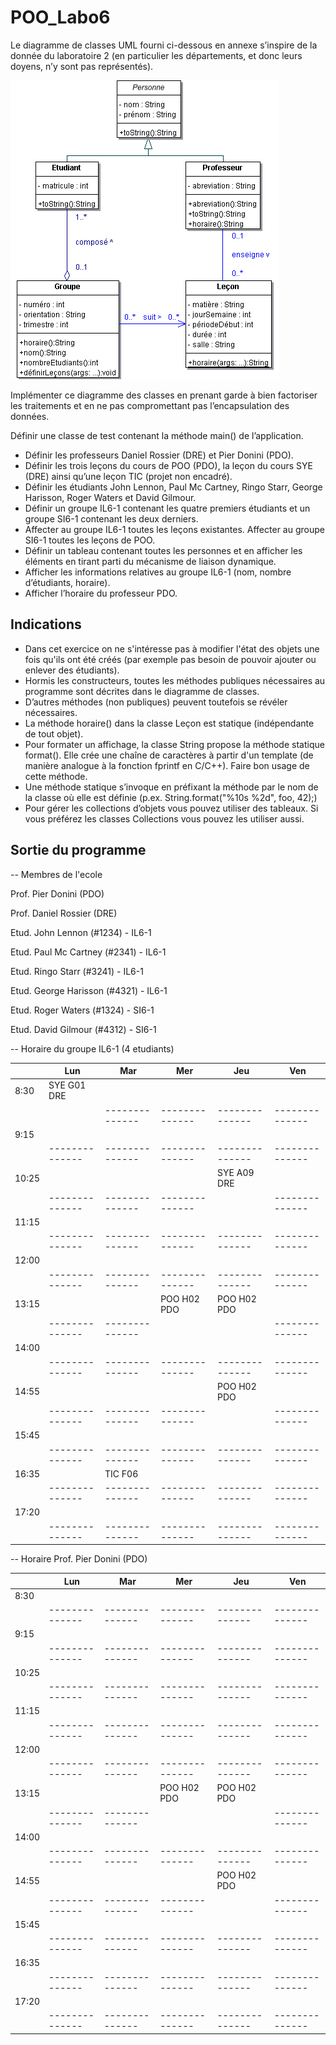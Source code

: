# POO_Labo6

Le diagramme de classes UML fourni ci-dessous en annexe s’inspire de la donnée du laboratoire 2 (en particulier les départements, et donc leurs doyens, n’y sont pas représentés).

![Lab06Ecole.gif](Lab06Ecole.gif)

Implémenter ce diagramme des classes en prenant garde à bien factoriser les traitements et en ne pas compromettant pas l’encapsulation des données.

Définir une classe de test contenant la méthode main() de l’application.
- Définir les professeurs Daniel Rossier (DRE) et Pier Donini (PDO).
- Définir les trois leçons du cours de POO (PDO), la leçon du cours SYE (DRE) ainsi qu’une leçon TIC (projet non encadré).
- Définir les étudiants John Lennon, Paul Mc Cartney, Ringo Starr, George Harisson, Roger Waters et David Gilmour.
- Définir un groupe IL6-1 contenant les quatre premiers étudiants et un groupe SI6-1 contenant les deux derniers.
- Affecter au groupe IL6-1 toutes les leçons existantes. Affecter au groupe SI6-1 toutes les leçons de POO.
- Définir un tableau contenant toutes les personnes et en afficher les éléments en tirant parti du mécanisme de liaison dynamique.
- Afficher les informations relatives au groupe IL6-1 (nom, nombre d’étudiants, horaire).
- Afficher l’horaire du professeur PDO.

## Indications
- Dans cet exercice on ne s'intéresse pas à modifier l'état des objets une fois qu'ils ont été créés (par exemple pas besoin de pouvoir ajouter ou enlever des étudiants).
- Hormis les constructeurs, toutes les méthodes publiques nécessaires au programme sont décrites dans le diagramme de classes.
- D’autres méthodes (non publiques) peuvent toutefois se révéler nécessaires.
- La méthode horaire() dans la classe Leçon est statique (indépendante de tout objet).
- Pour formater un affichage, la classe String propose la méthode statique format(). Elle crée une chaîne de caractères à partir d'un template (de manière analogue à la fonction fprintf en C/C++). Faire bon usage de cette méthode.
- Une méthode statique s’invoque en préfixant la méthode par le nom de la classe où elle est définie (p.ex. String.format("%10s %2d", foo, 42);)
- Pour gérer les collections d’objets vous pouvez utiliser des tableaux. Si vous préférez les classes Collections vous pouvez les utiliser aussi.

## Sortie du programme

-- Membres de l'ecole

Prof. Pier Donini (PDO)

Prof. Daniel Rossier (DRE)

Etud. John Lennon (#1234) - IL6-1

Etud. Paul Mc Cartney (#2341) - IL6-1

Etud. Ringo Starr (#3241) - IL6-1

Etud. George Harisson (#4321) - IL6-1

Etud. Roger Waters (#1324) - SI6-1

Etud. David Gilmour (#4312) - SI6-1

-- Horaire du groupe IL6-1 (4 etudiants)

|      | Lun          | Mar          | Mer          | Jeu          | Ven          |
|------|--------------|--------------|--------------|--------------|--------------|
| 8:30 | SYE G01 DRE  |              |              |              |              |
|      |              |--------------|--------------|--------------|--------------|
| 9:15 |              |              |              |              |              |
|      |--------------|--------------|--------------|--------------|--------------|
|10:25 |              |              |              | SYE A09 DRE  |              |
|      |--------------|--------------|--------------|              |--------------|
|11:15 |              |              |              |              |              |
|      |--------------|--------------|--------------|--------------|--------------|
|12:00 |              |              |              |              |              |
|      |--------------|--------------|--------------|--------------|--------------|
|13:15 |              |              | POO H02 PDO  | POO H02 PDO  |              |
|      |--------------|--------------|              |              |--------------|
|14:00 |              |              |              |              |              |
|      |--------------|--------------|--------------|--------------|--------------|
|14:55 |              |              |              | POO H02 PDO  |              |
|      |--------------|--------------|--------------|              |--------------|
|15:45 |              |              |              |              |              |
|      |--------------|--------------|--------------|--------------|--------------|
|16:35 |              | TIC F06      |              |              |              |
|      |--------------|--------------|--------------|--------------|--------------|
|17:20 |              |              |              |              |              |
|      |--------------|--------------|--------------|--------------|--------------|

-- Horaire Prof. Pier Donini (PDO)

|      | Lun          | Mar          | Mer          | Jeu          | Ven          |
|------|--------------|--------------|--------------|--------------|--------------|
| 8:30 |              |              |              |              |              |
|      |--------------|--------------|--------------|--------------|--------------|
| 9:15 |              |              |              |              |              |
|      |--------------|--------------|--------------|--------------|--------------|
|10:25 |              |              |              |              |              |
|      |--------------|--------------|--------------|--------------|--------------|
|11:15 |              |              |              |              |              |
|      |--------------|--------------|--------------|--------------|--------------|
|12:00 |              |              |              |              |              |
|      |--------------|--------------|--------------|--------------|--------------|
|13:15 |              |              | POO H02 PDO  | POO H02 PDO  |              |
|      |--------------|--------------|              |              |--------------|
|14:00 |              |              |              |              |              |
|      |--------------|--------------|--------------|--------------|--------------|
|14:55 |              |              |              | POO H02 PDO  |              |
|      |--------------|--------------|--------------|              |--------------|
|15:45 |              |              |              |              |              |
|      |--------------|--------------|--------------|--------------|--------------|
|16:35 |              |              |              |              |              |
|      |--------------|--------------|--------------|--------------|--------------|
|17:20 |              |              |              |              |              |
|      |--------------|--------------|--------------|--------------|--------------|

